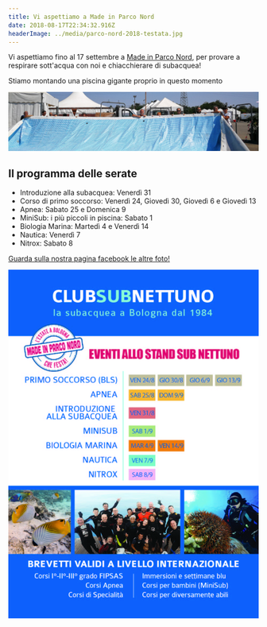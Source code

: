 ```yaml
---
title: Vi aspettiamo a Made in Parco Nord
date: 2018-08-17T22:34:32.916Z
headerImage: ../media/parco-nord-2018-testata.jpg
---
```


Vi aspettiamo fino al 17 settembre a [Made in Parco Nord](https://www.facebook.com/madeinparconord18), per provare a respirare sott'acqua con noi e chiacchierare di subacquea!

Stiamo montando una piscina gigante proprio in questo momento

![](../media/parco-nord-2018-piscina_1.jpg)

## Il programma delle serate

- Introduzione alla subacquea: Venerdì 31
- Corso di primo soccorso: Venerdì 24, Giovedì 30, Giovedì 6 e Giovedì 13
- Apnea: Sabato 25 e Domenica 9
- MiniSub: i più piccoli in piscina: Sabato 1
- Biologia Marina: Martedì 4 e Venerdì 14
- Nautica: Venerdì 7
- Nitrox: Sabato 8

[Guarda sulla nostra pagina facebook le altre foto!](https://www.facebook.com/pg/clubsubnettuno/photos/?tab=album&album_id=2298168600215747)

![](../media/parco-nord-2018-volantino-02.jpg)

